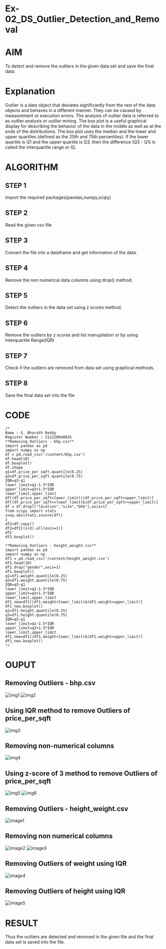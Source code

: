# Ex-02_DS_Outlier_Detection_and_Removal
# AIM
To detect and remove the outliers in the given data set and save the final data.

# Explanation
Outlier is a data object that deviates significantly from the rest of the data objects and behaves in a different manner. They can be caused by measurement or execution errors. The analysis of outlier data is referred to as outlier analysis or outlier mining. The box plot is a useful graphical display for describing the behavior of the data in the middle as well as at the ends of the distributions. The box plot uses the median and the lower and upper quartiles (defined as the 25th and 75th percentiles). If the lower quartile is Q1 and the upper quartile is Q3, then the difference (Q3 - Q1) is called the interquartile range or IQ.

# ALGORITHM
## STEP 1
Import the required packages(pandas,numpy,scipy)
## STEP 2
Read the given csv file
## STEP 3
Convert the file into a dataframe and get information of the data.
## STEP 4
Remove the non numerical data columns using drop() method.
## STEP 5
Detect the outliers in the data set using z scores method.
## STEP 6
Remove the outliers by z scores and list manupilation or by using Interquartile Range(IQR)
## STEP 7
Check if the outliers are removed from data set using graphical methods.
## STEP 8
Save the final data set into the file

# CODE
```
/* 
Name : G. Bharath Reddy
Register Number : 212220040035
**Removing Outliers - bhp.csv**
import pandas as pd
import numpy as np
df = pd.read_csv('/content/bhp.csv')
df.head(10)
df.boxplot()
df.shape
q1=df.price_per_sqft.quantile(0.25)
q3=df.price_per_sqft.quantile(0.75)
IQR=q3-q1
lower_limit=q1-1.5*IQR
upper_limit=q3+1.5*IQR
lower_limit,upper_limit
df[(df.price_per_sqft<lower_limit)|(df.price_per_sqft>upper_limit)]
df[(df.price_per_sqft<=lower_limit)&(df.price_per_sqft>=upper_limit)]
df = df.drop(["location","size","bhk"],axis=1) 
from scipy import stats
z=np.abs(stats.zscore(df))
z
df2=df.copy()
df2=df2[(z<3).all(axis=1)]
df2
df2.boxplot()

**Removing Outliers - height_weight.csv**
import pandas as pd
import numpy as np
df1 = pd.read_csv('/content/height_weight.csv')
df1.head(10)
df1.drop("gender",axis=1)
df1.boxplot()
q1=df1.weight.quantile(0.25)
q3=df1.weight.quantile(0.75)
IQR=q3-q1
lower_limit=q1-1.5*IQR
upper_limit=q3+1.5*IQR
lower_limit,upper_limit
df1_new=df1[(df1.weight<lower_limit)&(df1.weight>upper_limit)]
df1_new.boxplot()
q1=df1.height.quantile(0.25)
q3=df1.height.quantile(0.75)
IQR=q3-q1
lower_limit=q1-1.5*IQR
upper_limit=q3+1.5*IQR
lower_limit,upper_limit
df1_new=df1[(df1.weight<lower_limit)&(df1.weight>upper_limit)]
df1_new.boxplot()
*/
```
# OUPUT
## Removing Outliers - bhp.csv
![img1](https://user-images.githubusercontent.com/127843136/227731877-d2981784-8d77-4e17-8b4c-8df5a8321b2a.png)
![img2](https://user-images.githubusercontent.com/127843136/227731884-94c8cd3d-0eae-40f9-a6b5-38a051e3f4ab.png)
## Using IQR method to remove Outliers of price_per_sqft
![img3](https://user-images.githubusercontent.com/127843136/227731894-f461dc1f-1258-4fb4-9872-95ae140a67ae.png)
## Removing non-numerical columns
![img4](https://user-images.githubusercontent.com/127843136/227731899-78470890-7647-41f5-8495-243e529db14e.png)
## Using z-score of 3 method to remove Outliers of price_per_sqft
![img5](https://user-images.githubusercontent.com/127843136/227731907-6b7faad5-6998-4f20-8d14-a523b10bd287.png)
![img6](https://user-images.githubusercontent.com/127843136/227731919-7d562fca-d6e6-4998-9a2a-0abfda8655a4.png)
## Removing Outliers - height_weight.csv
![image1](https://user-images.githubusercontent.com/127843136/227731926-e0c01378-151d-47c8-a13d-233f595e9e8b.png)
## Removing non numerical columns
![image2](https://user-images.githubusercontent.com/127843136/227731941-4482a162-6557-41dc-9b45-0a3a7e651920.png)
![image3](https://user-images.githubusercontent.com/127843136/227731946-d4fbec8c-4656-412e-a324-c195052b2fed.png)
## Removing Outliers of weight using IQR
![image4](https://user-images.githubusercontent.com/127843136/227731951-659f8f76-12f0-437b-9a87-3697f12e6144.png)
## Removing Outliers of height using IQR
![image5](https://user-images.githubusercontent.com/127843136/227731957-7a9d4a25-6653-44ce-a230-2ad20969fb47.png)
# RESULT
Thus the outliers are detected and removed in the given file and the final data set is saved into the file.
